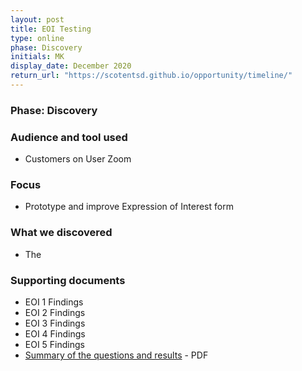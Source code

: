 ```yaml
---
layout: post
title: EOI Testing
type: online
phase: Discovery
initials: MK
display_date: December 2020
return_url: "https://scotentsd.github.io/opportunity/timeline/"
---
```

### Phase: Discovery

### Audience and tool used
- Customers on User Zoom

### Focus
- Prototype and improve Expression of Interest form

### What we discovered
- The

### Supporting documents
- EOI 1 Findings
- EOI 2 Findings
- EOI 3 Findings
- EOI 4 Findings
- EOI 5 Findings
- [Summary of the questions and results](/opportunity/files/zzz.pdf) - PDF
